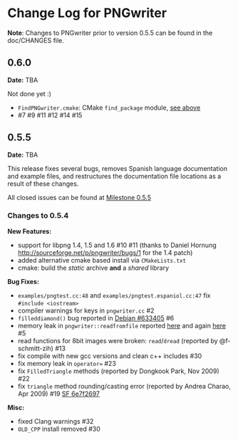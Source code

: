 Change Log for PNGwriter
========================
**Note**: Changes to PNGwriter prior to version 0.5.5 can be found in the doc/CHANGES file.

0.6.0
-----
**Date:** TBA

Not done yet :)

  - `FindPNGwriter.cmake`: CMake `find_package` module, [see above](#linking-to-your-project)
  - #7 #9 #11 #12 #14 #15

0.5.5
-----
**Date:** TBA

This release fixes several bugs, removes Spanish language documentation and example files, and restructures the documentation file locations as a result of these changes.

All closed issues can be found at
  [Milestone 0.5.5](https://github.com/ax3l/pngwriter/issues?milestone=1&state=closed)

### Changes to 0.5.4

**New Features:**
  - support for libpng 1.4, 1.5 and 1.6 #10 #11
    (thanks to Daniel Hornung http://sourceforge.net/p/pngwriter/bugs/1 for the 1.4 patch)
  - added alternative cmake based install via `CMakeLists.txt`
  - cmake: build the *static* archive **and** a *shared* library

**Bug Fixes:**
  - `examples/pngtest.cc:48` and `examples/pngtest.espaniol.cc:47` fix `#include <iostream>`
  - compiler warnings for keys in `pngwriter.cc` #2
  - `filleddiamond()` bug reported in
    [Debian #633405](http://bugs.debian.org/cgi-bin/bugreport.cgi?bug=633405) #6
  - memory leak in `pngwriter::readfromfile` reported
    [here](http://sourceforge.net/p/pngwriter/discussion/238247/thread/15ee786c/) 
    and again [here](http://sourceforge.net/p/pngwriter/bugs/2/) #5
  - read functions for 8bit images were broken: `read`/`dread` (reported by @f-schmitt-zih) #13
  - fix compile with new gcc versions and clean c++ includes #30
  - fix memory leak in `operator=` #23
  - fix `FilledTriangle` methods (reported by Dongkook Park, Nov 2009) #22
  - fix `triangle` method rounding/casting error (reported by Andrea Charao, Apr 2009) #19
    [SF 6e7f2697](http://sourceforge.net/p/pngwriter/discussion/238247/thread/6e7f2697/)

**Misc:**
  - fixed Clang warnings #32
  - `OLD_CPP` install removed #30

